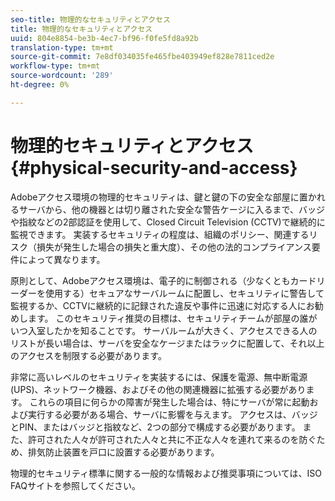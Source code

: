 ```yaml
---
seo-title: 物理的なセキュリティとアクセス
title: 物理的なセキュリティとアクセス
uuid: 804e8854-be3b-4ec7-bf96-f0fe5fd8a92b
translation-type: tm+mt
source-git-commit: 7e8df034035fe465fbe403949ef828e7811ced2e
workflow-type: tm+mt
source-wordcount: '289'
ht-degree: 0%

---
```



# 物理的セキュリティとアクセス{#physical-security-and-access}

Adobeアクセス環境の物理的セキュリティは、鍵と鍵の下の安全な部屋に置かれるサーバから、他の機器とは切り離された安全な警告ケージに入るまで、バッジや指紋などの2部認証を使用して、Closed Circuit Television (CCTV)で継続的に監視できます。 実装するセキュリティの程度は、組織のポリシー、関連するリスク（損失が発生した場合の損失と重大度）、その他の法的コンプライアンス要件によって異なります。

原則として、Adobeアクセス環境は、電子的に制御される（少なくともカードリーダーを使用する）セキュアなサーバルームに配置し、セキュリティに警告して監視するか、CCTVに継続的に記録された違反や事件に迅速に対応する人にお勧めします。 このセキュリティ推奨の目標は、セキュリティチームが部屋の誰がいつ入室したかを知ることです。 サーバルームが大きく、アクセスできる人のリストが長い場合は、サーバを安全なケージまたはラックに配置して、それ以上のアクセスを制限する必要があります。

非常に高いレベルのセキュリティを実装するには、保護を電源、無中断電源(UPS)、ネットワーク機器、およびその他の関連機器に拡張する必要があります。 これらの項目に何らかの障害が発生した場合は、特にサーバが常に起動および実行する必要がある場合、サーバに影響を与えます。 アクセスは、バッジとPIN、またはバッジと指紋など、2つの部分で構成する必要があります。 また、許可された人々が許可された人々と共に不正な人々を連れて来るのを防ぐため、排気防止装置を戸口に設置する必要があります。

物理的セキュリティ標準に関する一般的な情報および推奨事項については、ISO FAQサイトを参照してください。
